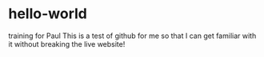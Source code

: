 # hello-world
training for Paul
This is a test of github for me so that I can get familiar with it without breaking the live website!
